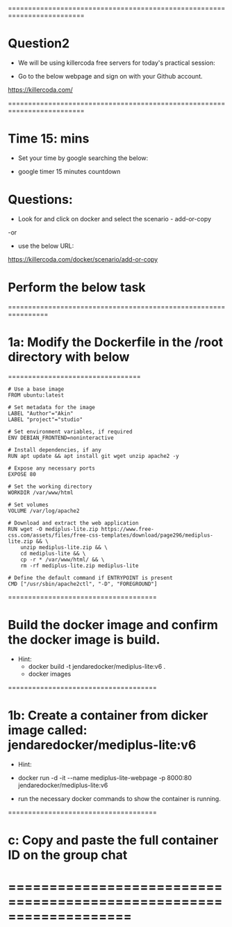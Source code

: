 =========================================================================

# Question2

- We will be using killercoda free servers for today's practical session:

- Go to the below webpage and sign on with your Github account.   

https://killercoda.com/

=========================================================================

# Time 15: mins 

- Set your time by google searching the below:

- google timer 15 minutes countdown

# Questions:

- Look for and click on docker  and select the scenario - add-or-copy

-or 

- use the below URL:

https://killercoda.com/docker/scenario/add-or-copy

# Perform the below task
 
================================================================


# 1a: Modify the Dockerfile in the /root directory with below 


=================================
~~~
# Use a base image
FROM ubuntu:latest

# Set metadata for the image
LABEL "Author"="Akin"
LABEL "project"="studio"

# Set environment variables, if required
ENV DEBIAN_FRONTEND=noninteractive

# Install dependencies, if any
RUN apt update && apt install git wget unzip apache2 -y

# Expose any necessary ports
EXPOSE 80

# Set the working directory
WORKDIR /var/www/html

# Set volumes
VOLUME /var/log/apache2

# Download and extract the web application
RUN wget -O mediplus-lite.zip https://www.free-css.com/assets/files/free-css-templates/download/page296/mediplus-lite.zip && \
    unzip mediplus-lite.zip && \
    cd mediplus-lite && \
    cp -r * /var/www/html/ && \
    rm -rf mediplus-lite.zip mediplus-lite

# Define the default command if ENTRYPOINT is present
CMD ["/usr/sbin/apache2ctl", "-D", "FOREGROUND"]

~~~
=====================================

# Build the docker image and confirm the docker image is build.

 - Hint:
    - docker build -t jendaredocker/mediplus-lite:v6 . 
    - docker images

=====================================

# 1b: Create a container from dicker image called: jendaredocker/mediplus-lite:v6 

  - Hint:

  - docker run -d -it --name mediplus-lite-webpage -p 8000:80 jendaredocker/mediplus-lite:v6
    
  - run the necessary docker commands to show the container is running.

=====================================

# c: Copy and paste the full container ID on the group chat 



===================================================================
===================================================================
